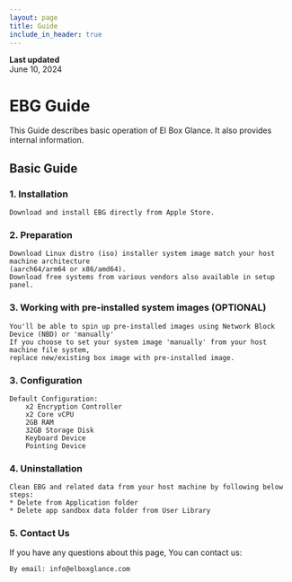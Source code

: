 ```yaml
---
layout: page
title: Guide
include_in_header: true
---
```


**Last updated**  
June 10, 2024

# EBG Guide
This Guide describes basic operation of El Box Glance. It also provides internal information.
<br>

## Basic Guide

### 1. Installation
    Download and install EBG directly from Apple Store.

### 2. Preparation
    Download Linux distro (iso) installer system image match your host machine architecture 
    (aarch64/arm64 or x86/amd64). 
    Download free systems from various vendors also available in setup panel.

### 3. Working with pre-installed system images (OPTIONAL)
    You'll be able to spin up pre-installed images using Network Block Device (NBD) or 'manually'
    If you choose to set your system image 'manually' from your host machine file system,
    replace new/existing box image with pre-installed image.

### 3. Configuration
    Default Configuration:
        x2 Encryption Controller
        x2 Core vCPU
        2GB RAM
        32GB Storage Disk
        Keyboard Device
        Pointing Device

### 4. Uninstallation
    Clean EBG and related data from your host machine by following below steps:
    * Delete from Application folder
    * Delete app sandbox data folder from User Library

### 5. Contact Us
If you have any questions about this page, You can contact us:

    By email: info@elboxglance.com
